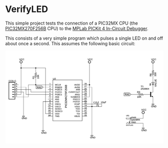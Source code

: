 # VerifyLED

This simple project tests the connection of a PIC32MX CPU (the [PIC32MX270F256B](https://www.microchip.com/wwwproducts/en/PIC32mx270f256b) CPU) to the [MPLab PICKit 4 In-Circuit Debugger](https://www.microchip.com/Developmenttools/ProductDetails/PG164140).

This consists of a very simple program which pulses a single LED on and off about once a second. This assumes the following basic circuit:

![Schematic](schematic.png)

